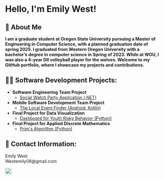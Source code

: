 <h1>Hello, I'm Emily West!</h1>

<h2>🚀 About Me </h2>
<b> I am a graduate student at Oregon State University pursuing a Master of Engineering in Computer Science, with a planned graduation date of spring 2025. I graduated from Western Oregon University with a bachelor’s degree in computer science in Spring of 2023. While at WOU, I was also a 4-year DII volleyball player for the wolves. Welcome to my GitHub portfolio, where I showcase my projects and contributions. </b>

<h2>👨‍💻 Software Development Projects:</h2>

- <b>Software Engineering Team Project</b>
  - [Social Watch Party Application (.NET)](https://github.com/Ewest19/SeniorProjectCaimanLizard)
- <b>Mobile Software Development Team Project</b>
  - [The Local Event Finder (Android, Kotlin)](https://github.com/WestEmily/local-event-finder)
- <b>Final Project for Data Visualization</b>
  - [Dashboard for Youth Risky Behavior (Python)](https://github.com/Ewest19/Data-Visualization)
- <b>Final Project for Applied Discrete Mathematics</b>
  - [Prim's Algorithm (Python)](https://github.com/Ewest19/MTH354_final_project)


<h2>📧 Contact Information:</h2>
Emily West <br />
Westemily08@gmail.com

[<img align="left" alt="Emily West | LinkedIn" width="22px" src="https://cdn.jsdelivr.net/npm/simple-icons@v3/icons/linkedin.svg" />][linkedin]

[linkedin]: https://www.linkedin.com/in/emily-west-1513a51aa/
